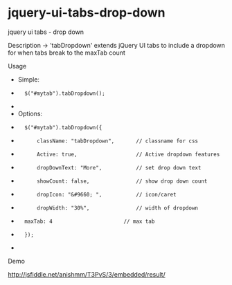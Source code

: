 jquery-ui-tabs-drop-down
========================

jquery ui tabs - drop down

Description ->  'tabDropdown' extends jQuery UI tabs to include a dropdown for when tabs break to the maxTab count

Usage

* Simple:
*   	$("#mytab").tabDropdown();
*
* Options:
*  		$("#mytab").tabDropdown({
*  			className: "tabDropdown",       // classname for css
*  			Active: true,                   // Active dropdown features
*  			dropDownText: "More",           // set drop down text
*  			showCount: false,               // show drop down count
*  			dropIcon: "&#9660; ",           // icon/caret
*  			dropWidth: "30%",               // width of dropdown
*       maxTab: 4                       // max tab
*  		});
*


Demo

<a href="http://jsfiddle.net/anishmm/T3PvS/5/embedded/result/">http://jsfiddle.net/anishmm/T3PvS/3/embedded/result/</a>
